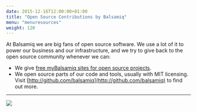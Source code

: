 ```yaml
---
date: 2015-12-16T12:00:00+01:00
title: "Open Source Contributions by Balsamiq"
menu: "menuresources"
weight: 120
---
```


At Balsamiq we are big fans of open source software. We use a lot of it to power our business and our infrastructure, and we try to give back to the open source community whenever we can:

*   We give [free myBalsamiq sites for open source projects](https:/balsamiq.com/free).
*   We open source parts of our code and tools, usually with MIT licensing. Visit [http://github.com/balsamiq](http://github.com/balsamiq) to find out more.

* * *

[![](https://media.balsamiq.com/img/support/resources/githubbalsamiq.png)](http://github.com/balsamiq)

